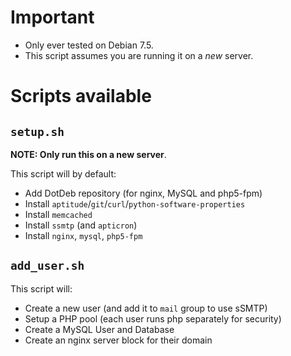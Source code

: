 # Important
- Only ever tested on Debian 7.5.
- This script assumes you are running it on a *new* server.

# Scripts available

## `setup.sh`
**NOTE: Only run this on a new server**.

This script will by default:
- Add DotDeb repository (for nginx, MySQL and php5-fpm)
- Install `aptitude`/`git`/`curl`/`python-software-properties`
- Install `memcached`
- Install `ssmtp` (and `apticron`)
- Install `nginx`, `mysql`, `php5-fpm`

## `add_user.sh`
This script will:
- Create a new user (and add it to `mail` group to use sSMTP)
- Setup a PHP pool (each user runs php separately for security)
- Create a MySQL User and Database
- Create an nginx server block for their domain
